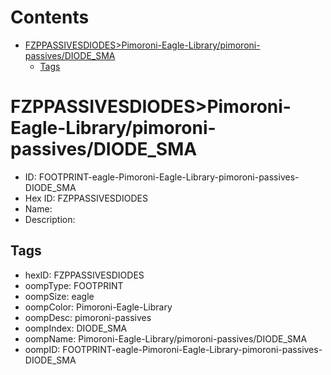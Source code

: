 



Contents
========

* [FZPPASSIVESDIODES>Pimoroni-Eagle-Library/pimoroni-passives/DIODE_SMA](#fzppassivesdiodespimoroni-eagle-librarypimoroni-passivesdiode_sma)
	* [Tags](#tags)

# FZPPASSIVESDIODES>Pimoroni-Eagle-Library/pimoroni-passives/DIODE_SMA

- ID: FOOTPRINT-eagle-Pimoroni-Eagle-Library-pimoroni-passives-DIODE_SMA
- Hex ID: FZPPASSIVESDIODES
- Name: 
- Description: 

## Tags

- hexID: FZPPASSIVESDIODES
- oompType: FOOTPRINT
- oompSize: eagle
- oompColor: Pimoroni-Eagle-Library
- oompDesc: pimoroni-passives
- oompIndex: DIODE_SMA
- oompName: Pimoroni-Eagle-Library/pimoroni-passives/DIODE_SMA
- oompID: FOOTPRINT-eagle-Pimoroni-Eagle-Library-pimoroni-passives-DIODE_SMA

